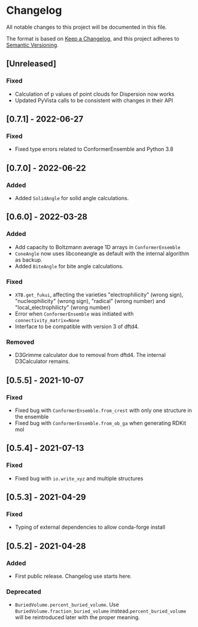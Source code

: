 # Changelog
All notable changes to this project will be documented in this file.

The format is based on [Keep a Changelog](https://keepachangelog.com/en/1.0.0/),
and this project adheres to [Semantic Versioning](https://semver.org/spec/v2.0.0.html).

## [Unreleased]

### Fixed 
- Calculation of p values of point clouds for Dispersion now works
- Updated PyVista calls to be consistent with changes in their API

## [0.7.1] - 2022-06-27

### Fixed
- Fixed type errors related to ConformerEnsemble and Python 3.8 

## [0.7.0] - 2022-06-22

### Added
- Added `SolidAngle` for solid angle calculations.

## [0.6.0] - 2022-03-28

### Added
- Add capacity to Boltzmann average 1D arrays in `ConformerEnsemble`
- `ConeAngle` now uses libconeangle as default with the internal algorithm as backup.
- Added `BiteAngle` for bite angle calculations.

### Fixed
- `XTB.get_fukui`, affecting the varieties "electrophilicity" (wrong sign), "nucleophilicity" (wrong sign), "radical" (wrong number) and "local_electrophilicty" (wrong number)
- Error when `ConformerEnsemble` was initiated with `connectivity_matrix=None`
- Interface to be compatible with version 3 of dftd4.

### Removed
- D3Grimme calculator due to removal from dftd4. The internal D3Calculator remains.

## [0.5.5] - 2021-10-07

### Fixed
- Fixed bug with `ConformerEnsemble.from_crest` with only one structure in the ensemble
- Fixed bug with `ConformerEnsemble.from_ob_ga` when generating RDKit mol 

## [0.5.4] - 2021-07-13

### Fixed
- Fixed bug with `io.write_xyz` and multiple structures

## [0.5.3] - 2021-04-29

### Fixed 
- Typing of external dependencies to allow conda-forge install

## [0.5.2] - 2021-04-28

### Added
- First public release. Changelog use starts here.

### Deprecated
- `BuriedVolume.percent_buried_volume`. Use `BuriedVolume.fraction_buried_volume` instead.`percent_buried_volume` will be reintroduced later with the proper meaning.

